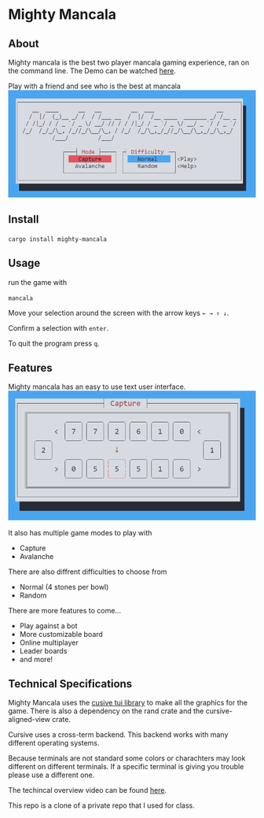# Mighty Mancala

## About
Mighty mancala is the best two player mancala gaming experience, ran on the command line. 
The Demo can be watched [here](https://youtu.be/tgR5kKDAFYU).

Play with a friend and see who is the best at mancala
![home page](https://github.com/Dgawel77/MightyMancala/blob/main/mancala-tui/images/homepage.png)

## Install
`cargo install mighty-mancala`

## Usage
run the game with 

`mancala`

Move your selection around the screen with the arrow keys `← → ↑ ↓`.

Confirm a selection with `enter`.

To quit the program press `q`.

## Features
Mighty mancala has an easy to use text user interface. 
![game play page](https://github.com/Dgawel77/MightyMancala/blob/main/mancala-tui/images/gameplay.png)

It also has multiple game modes to play with 
- Capture
- Avalanche

There are also diffrent difficulties to choose from
- Normal (4 stones per bowl)
- Random

There are more features to come...
- Play against a bot
- More customizable board
- Online multiplayer
- Leader boards
- and more!

## Technical Specifications
Mighty Mancala uses the [cusive tui library](https://github.com/gyscos/cursive) to make all the graphics for the game.
There is also a dependency on the rand crate and the cursive-aligned-view crate.  

Cursive uses a cross-term backend. This backend works with many different operating systems.

Because terminals are not standard some colors or charachters may look different on different terminals. If a specific terminal is giving you trouble please use a different one.

The techincal overview video can be found [here](https://www.youtube.com/watch?v=ZhTjssDRq6w).

This repo is a clone of a private repo that I used for class. 